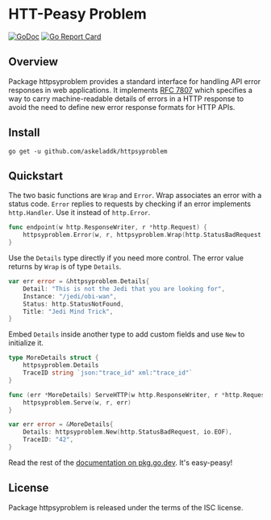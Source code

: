 # HTT-Peasy Problem

[![GoDoc](https://godoc.org/github.com/askeladdk/httpsyproblem?status.png)](https://godoc.org/github.com/askeladdk/httpsyproblem)
[![Go Report Card](https://goreportcard.com/badge/github.com/askeladdk/httpsyproblem)](https://goreportcard.com/report/github.com/askeladdk/httpsyproblem)

## Overview

Package httpsyproblem provides a standard interface for handling API error responses in web applications. It implements [RFC 7807](https://datatracker.ietf.org/doc/html/rfc7807) which specifies a way to carry machine-readable details of errors in a HTTP response to avoid the need to define new error response formats for HTTP APIs.

## Install

```
go get -u github.com/askeladdk/httpsyproblem
```

## Quickstart

The two basic functions are `Wrap` and `Error`. Wrap associates an error with a status code. `Error` replies to requests by checking if an error implements `http.Handler`. Use it instead of `http.Error`.

```go
func endpoint(w http.ResponseWriter, r *http.Request) {
    httpsyproblem.Error(w, r, httpsyproblem.Wrap(http.StatusBadRequest, io.EOF))
}
```

Use the `Details` type directly if you need more control. The error value returns by `Wrap` is of type `Details`.

```go
var err error = &httpsyproblem.Details{
    Detail: "This is not the Jedi that you are looking for",
    Instance: "/jedi/obi-wan",
    Status: http.StatusNotFound,
    Title: "Jedi Mind Trick",
}
```

Embed `Details` inside another type to add custom fields and use `New` to initialize it.

```go
type MoreDetails struct {
    httpsyproblem.Details
    TraceID string `json:"trace_id" xml:"trace_id"`
}

func (err *MoreDetails) ServeHTTP(w http.ResponseWriter, r *http.Request) {
    httpsyproblem.Serve(w, r, err)
}

var err error = &MoreDetails{
    Details: httpsyproblem.New(http.StatusBadRequest, io.EOF),
    TraceID: "42",
}
```

Read the rest of the [documentation on pkg.go.dev](https://pkg.go.dev/github.com/askeladdk/httpsyproblem). It's easy-peasy!

## License

Package httpsyproblem is released under the terms of the ISC license.
